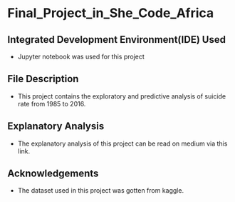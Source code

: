# Final_Project_in_She_Code_Africa

## Integrated Development Environment(IDE) Used
- Jupyter notebook was used for this project

## File Description
- This project contains the exploratory and predictive analysis of suicide rate from 1985 to 2016.

## Explanatory Analysis
- The explanatory analysis of this project can be read on medium via this link.

## Acknowledgements
- The dataset used in this project was gotten from kaggle.
